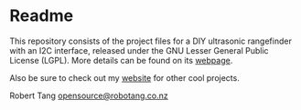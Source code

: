 Readme
=============

This repository consists of the project files for a DIY ultrasonic rangefinder with an I2C interface, released under the GNU Lesser General Public License (LGPL). More details can be found on its [webpage](http://robotang.co.nz/projects/electronics/ultrasonic-rangefinder/).

Also be sure to check out my [website](http://robotang.co.nz) for other cool projects.

Robert Tang <opensource@robotang.co.nz>
